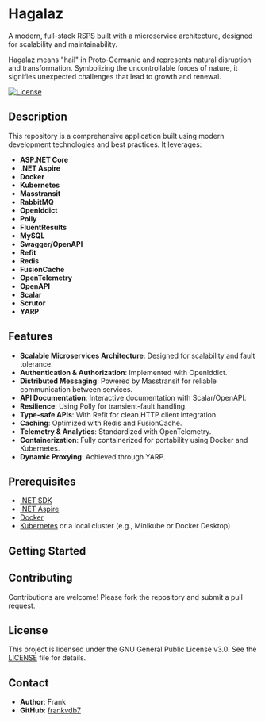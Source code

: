 # Hagalaz

A modern, full-stack RSPS built with a microservice architecture, designed for scalability and maintainability.

Hagalaz means "hail" in Proto-Germanic and represents natural disruption and transformation. Symbolizing the uncontrollable forces of nature, it signifies unexpected challenges that lead to growth and renewal.

[![License](https://img.shields.io/badge/license-GPLv3-blue)](LICENSE)

## Description

This repository is a comprehensive application built using modern development technologies and best practices. It leverages:

- **ASP.NET Core**
- **.NET Aspire**
- **Docker**
- **Kubernetes**
- **Masstransit**
- **RabbitMQ**
- **OpenIddict**
- **Polly**
- **FluentResults**
- **MySQL**
- **Swagger/OpenAPI**
- **Refit**
- **Redis**
- **FusionCache**
- **OpenTelemetry**
- **OpenAPI**
- **Scalar**
- **Scrutor**
- **YARP**

## Features

- **Scalable Microservices Architecture**: Designed for scalability and fault tolerance.
- **Authentication & Authorization**: Implemented with OpenIddict.
- **Distributed Messaging**: Powered by Masstransit for reliable communication between services.
- **API Documentation**: Interactive documentation with Scalar/OpenAPI.
- **Resilience**: Using Polly for transient-fault handling.
- **Type-safe APIs**: With Refit for clean HTTP client integration.
- **Caching**: Optimized with Redis and FusionCache.
- **Telemetry & Analytics**: Standardized with OpenTelemetry.
- **Containerization**: Fully containerized for portability using Docker and Kubernetes.
- **Dynamic Proxying**: Achieved through YARP.

## Prerequisites

- [.NET SDK](https://dotnet.microsoft.com/download)
- [.NET Aspire](https://learn.microsoft.com/en-us/dotnet/aspire/)
- [Docker](https://www.docker.com/)
- [Kubernetes](https://kubernetes.io/) or a local cluster (e.g., Minikube or Docker Desktop)

## Getting Started

## Contributing

Contributions are welcome! Please fork the repository and submit a pull request.

## License

This project is licensed under the GNU General Public License v3.0. See the [LICENSE](LICENSE) file for details.

## Contact

- **Author**: Frank
- **GitHub**: [frankvdb7](https://github.com/frankvdb7)
